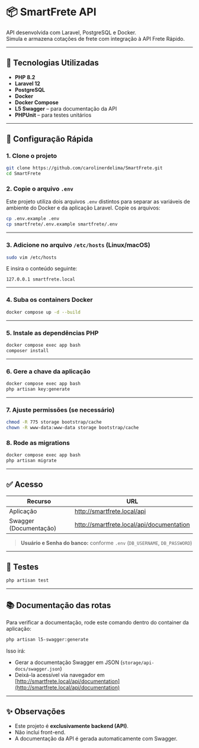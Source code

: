 # 📦 SmartFrete API

API desenvolvida com Laravel, PostgreSQL e Docker.  
Simula e armazena cotações de frete com integração à API Frete Rápido.

---

## 🚀 Tecnologias Utilizadas

- **PHP 8.2**
- **Laravel 12**
- **PostgreSQL**
- **Docker**
- **Docker Compose**
- **L5 Swagger** – para documentação da API
- **PHPUnit** – para testes unitários

---
## 🚀 Configuração Rápida

### 1. Clone o projeto

```bash
git clone https://github.com/carolinerdelima/SmartFrete.git
cd SmartFrete
```

### 2. Copie o arquivo `.env`

Este projeto utiliza dois arquivos `.env` distintos para separar as variáveis de ambiente do Docker e da aplicação Laravel. Copie os arquivos:

```bash
cp .env.example .env
cp smartfrete/.env.example smartfrete/.env
```

---

### 3. Adicione no arquivo `/etc/hosts` (Linux/macOS)

```bash
sudo vim /etc/hosts
```

E insira o conteúdo seguinte:

```
127.0.0.1 smartfrete.local
```

---

### 4. Suba os containers Docker

```bash
docker compose up -d --build
```

---

### 5. Instale as dependências PHP

```bash
docker compose exec app bash
composer install
```

---

### 6. Gere a chave da aplicação

```bash
docker compose exec app bash
php artisan key:generate
```

---

### 7. Ajuste permissões (se necessário)

```bash
chmod -R 775 storage bootstrap/cache
chown -R www-data:www-data storage bootstrap/cache
```


### 8. Rode as migrations

```bash
docker compose exec app bash
php artisan migrate
```
---

## ✅ Acesso

| Recurso                | URL                                         |
|------------------------|----------------------------------------------|
| Aplicação              | http://smartfrete.local/api                 |
| Swagger (Documentação) | http://smartfrete.local/api/documentation  |

> **Usuário e Senha do banco:** conforme `.env` (`DB_USERNAME`, `DB_PASSWORD`)

---

## 🧪 Testes

```bash
php artisan test
```

---

## 📚 Documentação das rotas

Para verificar a documentação, rode este comando dentro do container da aplicação:

```bash
php artisan l5-swagger:generate
```

Isso irá:

- Gerar a documentação Swagger em JSON (`storage/api-docs/swagger.json`)
- Deixá-la acessível via navegador em [http://smartfrete.local/api/documentation](http://smartfrete.local/api/documentation)

---

## ✨ Observações

- Este projeto é **exclusivamente backend (API)**.
- Não inclui front-end.
- A documentação da API é gerada automaticamente com Swagger.